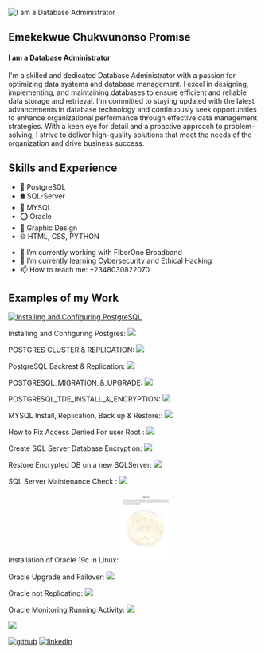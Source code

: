 ![I am a Database Administrator](https://ci3.googleusercontent.com/mail-sig/AIorK4xkM-NPGZKxotPunTOsLAtwNWO1yntlkQAVlzwt3LIyjC9-HzsBoCGfzlGxbn-lxFWJ98AIs14)

## Emekekwue Chukwunonso Promise
#### I am a Database Administrator
I'm a skilled and dedicated Database Administrator with a passion for optimizing data systems and database management. I excel in designing, implementing, and maintaining databases to ensure efficient and reliable data storage and retrieval. I'm committed to staying updated with the latest advancements in database technology and continuously seek opportunities to enhance organizational performance through effective data management strategies. With a keen eye for detail and a proactive approach to problem-solving, I strive to deliver high-quality solutions that meet the needs of the organization and drive business success.



## Skills and Experience
* 🐘 PostgreSQL
* 🛢️ SQL-Server
* 🐬 MYSQL
* ⭕ Oracle
* 🎨 Graphic Design
* 🌐 HTML, CSS, PYTHON

- 🔭 I’m currently working with FiberOne Broadband 
- 🌱 I’m currently learning Cybersecurity and Ethical Hacking 
- 📫 How to reach me: +2348030822070

## Examples of my Work

<a href="https://drive.google.com/file/d/1FNZFn7hRYIC6w5H6VESk8f2xHEx09NHU/view?usp=drive_link">
    <img src="https://i.postimg.cc/x8KVpBYz/Postgre-SQL-Install-and-configure.jpg" alt="Installing and Configuring PostgreSQL" width="200" height="150">
</a>


Installing and Configuring Postgres: <img src="https://github.com/Pectrigger/PostgreSQL-Projects/blob/main/INSTALLING%20AND%20CONFIGURING%20POSTGRESQL%20AT%20UBUNTU.docx" width="200" />


POSTGRES CLUSTER & REPLICATION: <img src="https://github.com/Pectrigger/PostgreSQL-Projects/blob/main/POSTGRES%20CLUSTER%20%26%20REPLICATION.docx" width="100" />

PostgreSQL Backrest & Replication: <img src="https://github.com/Pectrigger/PostgreSQL-Projects/blob/main/POSTGRESQL%20BACKREST%20%26%20RESTORE.docx" width="100" />

POSTGRESQL_MIGRATION_&_UPGRADE: <img src="https://github.com/Pectrigger/Promise-Emekekwue.github.io/blob/main/POSTGRESQL_MIGRATION_%26_UPGRADE%5B1%5D.docx" width="100" />

POSTGRESQL_TDE_INSTALL_&_ENCRYPTION: <img src="https://github.com/Pectrigger/Promise-Emekekwue.github.io/blob/main/POSTGRES_CLUSTER_%26_REPLICATION%5B1%5D.docx" width="100" />

MYSQL Install, Replication, Back up & Restore:: <img src="https://github.com/Pectrigger/MYSQL/blob/main/ALL%20ABOUT%20MYSQL.docx" width="100" />

How to Fix Access Denied For user Root : <img src="https://github.com/Pectrigger/MYSQL/blob/main/How%20to%20Fix%20%20access%20denied%20for%20user%20_root_%40_localhost_%20using%20password%20YES.txt
" width="100" />

Create SQL Server Database Encryption: <img src="https://github.com/Pectrigger/Promise-Emekekwue.github.io/blob/main/CREATE%20SQL%20SERVER%20DATABASE%20%20ENCRYPTION.txt" width="100" />

Restore Encrypted DB on a new SQLServer: <img src="https://github.com/Pectrigger/Promise-Emekekwue.github.io/blob/main/Restore%20Encrypted%20DB%20on%20a%20new%20SQLSERVER.txt" width="100" />

SQL Server Maintenance Check : <img src="https://github.com/Pectrigger/Promise-Emekekwue.github.io/blob/main/SQL%20Maintenance%20Check.docx" width="100" />

Installation of Oracle 19c in Linux: <img src="https://github.com/Pectrigger/Promise-Emekekwue.github.io/blob/main/INSTALLATION%20OF%20ORACLE%2019C%20IN%20ORACLE%20LINUX.pdf" width="100" />

Oracle Upgrade and Failover: <img src="https://github.com/Pectrigger/Promise-Emekekwue.github.io/blob/main/Oracle%20UPGRADE%20%26%20FAILOVER.docx
" width="100" />

Oracle not Replicating: <img src="https://github.com/Pectrigger/Promise-Emekekwue.github.io/blob/main/Oracle%20NOT%20REPLICATING%20SOLUTION.docx" width="100" />

Oracle Monitoring Running Activity: <img src="https://github.com/Pectrigger/Promise-Emekekwue.github.io/blob/main/OracleMONITOR%20RUNNING%20ACTIVITY%20ON%20ORACLE.txt" width="100" />





<img src="paste ur url" width="100" />


[<img src='https://cdn.jsdelivr.net/npm/simple-icons@3.0.1/icons/github.svg' alt='github' height='40'>](https://github.com/pectrigger)  [<img src='https://cdn.jsdelivr.net/npm/simple-icons@3.0.1/icons/linkedin.svg' alt='linkedin' height='40'>](https://www.linkedin.com/in/https://www.linkedin.com/in/chukwunonso-emekekwue-479754152//)  


